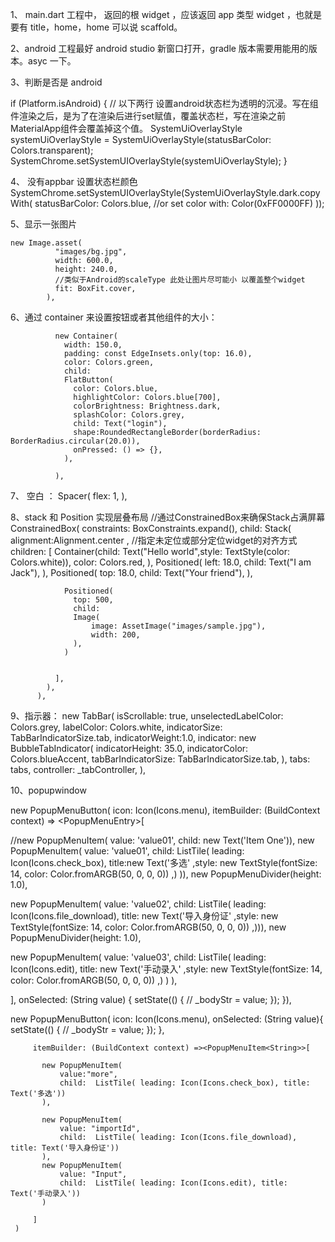 1、
main.dart 工程中，
返回的根 widget ，应该返回 app 类型 widget ，也就是要有 title，home，home 可以说 scaffold。

2、android 工程最好 android studio 新窗口打开，gradle 版本需要用能用的版本。asyc 一下。

3、判断是否是 android 

  if (Platform.isAndroid) {
// 以下两行 设置android状态栏为透明的沉浸。写在组件渲染之后，是为了在渲染后进行set赋值，覆盖状态栏，写在渲染之前MaterialApp组件会覆盖掉这个值。
    SystemUiOverlayStyle systemUiOverlayStyle = SystemUiOverlayStyle(statusBarColor: Colors.transparent);
    SystemChrome.setSystemUIOverlayStyle(systemUiOverlayStyle);
  }
  
4、 没有appbar 设置状态栏颜色 
  SystemChrome.setSystemUIOverlayStyle(SystemUiOverlayStyle.dark.copyWith(
      statusBarColor: Colors.blue, //or set color with: Color(0xFF0000FF)
    ));
	
5、显示一张图片

    new Image.asset(
              "images/bg.jpg",
              width: 600.0,
              height: 240.0,
              //类似于Android的scaleType 此处让图片尽可能小 以覆盖整个widget
              fit: BoxFit.cover,
            ),
6、通过 container 来设置按钮或者其他组件的大小：


              new Container(
                width: 150.0,
                padding: const EdgeInsets.only(top: 16.0),
				color: Colors.green,
                child:
                FlatButton(
                  color: Colors.blue,
                  highlightColor: Colors.blue[700],
                  colorBrightness: Brightness.dark,
                  splashColor: Colors.grey,
                  child: Text("login"),
                  shape:RoundedRectangleBorder(borderRadius: BorderRadius.circular(20.0)),
                  onPressed: () => {},
                ),

              ),
			  
7、 空白 ：
 Spacer(
                  flex: 1,
                ),
				
8、stack 和 Position 实现层叠布局
//通过ConstrainedBox来确保Stack占满屏幕
          ConstrainedBox(
            constraints: BoxConstraints.expand(),
            child: Stack(
              alignment:Alignment.center , //指定未定位或部分定位widget的对齐方式
              children: <Widget>[
                Container(child: Text("Hello world",style: TextStyle(color: Colors.white)),
                  color: Colors.red,
                ),
                Positioned(
                  left: 18.0,
                  child: Text("I am Jack"),
                ),
                Positioned(
                  top: 18.0,
                  child: Text("Your friend"),
                ),

                Positioned(
                  top: 500,
                  child:
                  Image(
                      image: AssetImage("images/sample.jpg"),
                      width: 200,
                  ),
                )


              ],
            ),
          ),

9、指示器：
  new TabBar(
        isScrollable: true,
        unselectedLabelColor: Colors.grey,
        labelColor: Colors.white,
        indicatorSize: TabBarIndicatorSize.tab,
        indicatorWeight:1.0,
        indicator: new BubbleTabIndicator(
          indicatorHeight: 35.0,
          indicatorColor: Colors.blueAccent,
          tabBarIndicatorSize: TabBarIndicatorSize.tab,
        ),
        tabs: tabs,
        controller: _tabController,
      ),



10、popupwindow

 new PopupMenuButton<String>(
     icon: Icon(Icons.menu),
     itemBuilder: (BuildContext context) => <PopupMenuEntry<String>>[

   //new PopupMenuItem<String>( value: 'value01', child: new Text('Item One')),
   new PopupMenuItem<String>( value: 'value01', child: ListTile( leading: Icon(Icons.check_box), title:new Text('多选' ,style:    new TextStyle(fontSize: 14, color: Color.fromARGB(50, 0, 0, 0))  ,)       )),
   new PopupMenuDivider(height: 1.0),


   new PopupMenuItem<String>( value: 'value02', child:  ListTile( leading: Icon(Icons.file_download), title: new Text('导入身份证' ,style:    new TextStyle(fontSize: 14, color: Color.fromARGB(50, 0, 0, 0))  ,))),
   new PopupMenuDivider(height: 1.0),

   new PopupMenuItem<String>( value: 'value03', child:  ListTile( leading: Icon(Icons.edit), title: new Text('手动录入' ,style:    new TextStyle(fontSize: 14, color: Color.fromARGB(50, 0, 0, 0))  ,) ) ),

 ],
 onSelected: (String value) {
 setState(() {
 //  _bodyStr = value;
 });
 }),
 
 
 
  new PopupMenuButton(
          icon: Icon(Icons.menu),
          onSelected: (String value){
           setState(() {
            // _bodyStr = value;
           });
         },

         itemBuilder: (BuildContext context) =><PopupMenuItem<String>>[

           new PopupMenuItem(
               value:"more",
               child:  ListTile( leading: Icon(Icons.check_box), title: Text('多选'))
           ),

           new PopupMenuItem(
               value: "importId",
               child:  ListTile( leading: Icon(Icons.file_download), title: Text('导入身份证'))
           ),
           new PopupMenuItem(
               value: "Input",
               child:  ListTile( leading: Icon(Icons.edit), title: Text('手动录入'))
           )

         ]
     )



